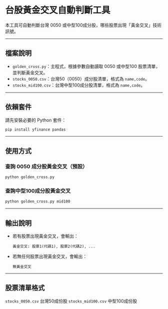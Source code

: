 # 台股黃金交叉自動判斷工具

本工具可自動判斷台灣 0050 或中型100成分股，哪些股票出現「黃金交叉」技術訊號。

---

## 檔案說明

- `golden_cross.py`：主程式，根據參數自動讀取 0050 或中型100 股票清單，並判斷黃金交叉。
- `stocks_0050.csv`：台灣50（0050）成分股清單，格式為 `name,code`。
- `stocks_mid100.csv`：台灣中型100成分股清單，格式為 `name,code`。

---

## 依賴套件

請先安裝必要的 Python 套件：

```bash
pip install yfinance pandas
```

---

## 使用方式

### 查詢 0050 成分股黃金交叉（預設）

```bash
python golden_cross.py
```

### 查詢中型100成分股黃金交叉

```bash
python golden_cross.py mid100
```

---

## 輸出說明

- 若有股票出現黃金交叉，會輸出：
  ```
  黃金交叉: 股票1(代碼1), 股票2(代碼2), ...
  ```
- 若無任何股票出現黃金交叉，會輸出：
  ```
  無黃金交叉
  ```

---

## 股票清單格式

`stocks_0050.csv` 台灣50成份股
`stocks_mid100.csv` 中型100成份股
